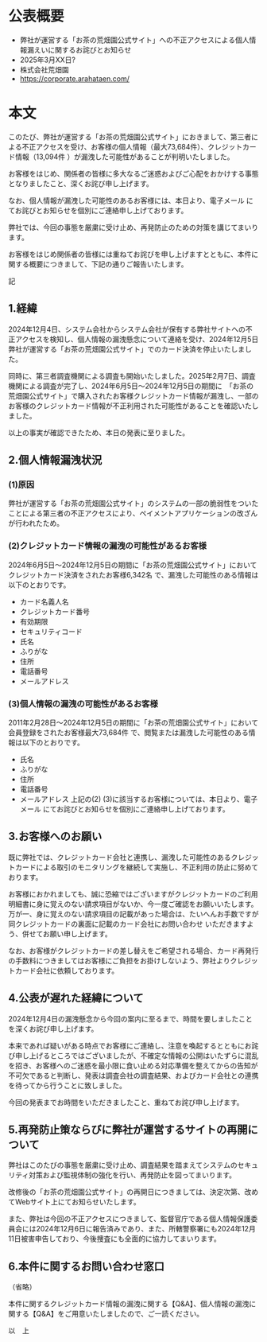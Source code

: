 # 公表概要
- 弊社が運営する「お茶の荒畑園公式サイト」への不正アクセスによる個人情報漏えいに関するお詫びとお知らせ
- 2025年3月XX日?
- 株式会社荒畑園
- https://corporate.arahataen.com/

# 本文
このたび、弊社が運営する「お茶の荒畑園公式サイト」におきまして、第三者による不正アクセスを受け、お客様の個人情報（最大73,684件）、クレジットカード情報（13,094件 ）が漏洩した可能性があることが判明いたしました。

お客様をはじめ、関係者の皆様に多大なるご迷惑およびご心配をおかけする事態となりましたこと、深くお詫び申し上げます。

なお、個人情報が漏洩した可能性のあるお客様には、本日より、電子メール にてお詫びとお知らせを個別にご連絡申し上げております。

弊社では、今回の事態を厳粛に受け止め、再発防止のための対策を講じてまいります。

お客様をはじめ関係者の皆様には重ねてお詫びを申し上げますとともに、本件に関する概要につきまして、下記の通りご報告いたします。

記

## 1.経緯
2024年12月4日、システム会社からシステム会社が保有する弊社サイトへの不正アクセスを検知し、個人情報の漏洩懸念について連絡を受け、2024年12月5日弊社が運営する「お茶の荒畑園公式サイト」でのカード決済を停止いたしました。

同時に、第三者調査機関による調査も開始いたしました。2025年2月7日、調査機関による調査が完了し、2024年6月5日～2024年12月5日の期間に　「お茶の荒畑園公式サイト」で購入されたお客様クレジットカード情報が漏洩し、一部のお客様のクレジットカード情報が不正利用された可能性があることを確認いたしました。

以上の事実が確認できたため、本日の発表に至りました。

## 2.個人情報漏洩状況
### (1)原因
弊社が運営する「お茶の荒畑園公式サイト」のシステムの一部の脆弱性をついたことによる第三者の不正アクセスにより、ペイメントアプリケーションの改ざんが行われたため。

### (2)クレジットカード情報の漏洩の可能性があるお客様
2024年6月5日～2024年12月5日の期間に「お茶の荒畑園公式サイト」においてクレジットカード決済をされたお客様6,342名 で、漏洩した可能性のある情報は以下のとおりです。

- カード名義人名
- クレジットカード番号
- 有効期限
- セキュリティコード
- 氏名
- ふりがな
- 住所
- 電話番号
- メールアドレス

### (3)個人情報の漏洩の可能性があるお客様
2011年2月28日～2024年12月5日の期間に「お茶の荒畑園公式サイト」において会員登録をされたお客様最大73,684件 で、閲覧または漏洩した可能性のある情報は以下のとおりです。
- 氏名
- ふりがな
- 住所
- 電話番号
- メールアドレス
上記の(2) (3)に該当するお客様については、本日より、電子メール にてお詫びとお知らせを個別にご連絡申し上げております。

## 3.お客様へのお願い
既に弊社では、クレジットカード会社と連携し、漏洩した可能性のあるクレジットカードによる取引のモニタリングを継続して実施し、不正利用の防止に努めております。

お客様におかれましても、誠に恐縮ではございますがクレジットカードのご利用明細書に身に覚えのない請求項目がないか、今一度ご確認をお願いいたします。万が一、身に覚えのない請求項目の記載があった場合は、たいへんお手数ですが同クレジットカードの裏面に記載のカード会社にお問い合わせ いただきますよう、併せてお願い申し上げます。

なお、お客様がクレジットカードの差し替えをご希望される場合、カード再発行の手数料につきましてはお客様にご負担をお掛けしないよう、弊社よりクレジットカード会社に依頼しております。

## 4.公表が遅れた経緯について
2024年12月4日の漏洩懸念から今回の案内に至るまで、時間を要しましたことを深くお詫び申し上げます。

本来であれば疑いがある時点でお客様にご連絡し、注意を喚起するとともにお詫び申し上げるところではございましたが、不確定な情報の公開はいたずらに混乱を招き、お客様へのご迷惑を最小限に食い止める対応準備を整えてからの告知が不可欠であると判断し、発表は調査会社の調査結果、およびカード会社との連携を待ってから行うことに致しました。

今回の発表までお時間をいただきましたこと、重ねてお詫び申し上げます。

## 5.再発防止策ならびに弊社が運営するサイトの再開について
弊社はこのたびの事態を厳粛に受け止め、調査結果を踏まえてシステムのセキュリティ対策および監視体制の強化を行い、再発防止を図ってまいります。

改修後の「お茶の荒畑園公式サイト」の再開日につきましては、決定次第、改めてWebサイト上にてお知らせいたします。

また、弊社は今回の不正アクセスにつきまして、監督官庁である個人情報保護委員会には2024年12月6日に報告済みであり、また、所轄警察署にも2024年12月11日被害申告しており、今後捜査にも全面的に協力してまいります。

## 6.本件に関するお問い合わせ窓口
（省略）

本件に関するクレジットカード情報の漏洩に関する【Q&A】、個人情報の漏洩に関する【Q&A】をご用意いたしましたので、ご一読ください。

以　上
